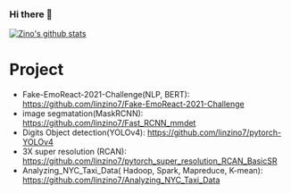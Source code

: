 ### Hi there 👋
[![Zino's github stats](https://github-readme-stats.vercel.app/api?username=linzino7)](https://github.com/linzino7)

<!--
[![Top Langs](https://github-readme-stats.vercel.app/api/top-langs/?username=anuraghazra&layout=compact)](https://github.com/anuraghazra/github-readme-stats)
-->

<!--
**linzino7/linzino7** is a ✨ _special_ ✨ repository because its `README.md` (this file) appears on your GitHub profile.

Here are some ideas to get you started:

- 🔭 I’m currently working on ...
- 🌱 I’m currently learning ...
- 👯 I’m looking to collaborate on ...
- 🤔 I’m looking for help with ...
- 💬 Ask me about ...
- 📫 How to reach me: ...
- 😄 Pronouns: ...
- ⚡ Fun fact: ...
-->


# Project
* Fake-EmoReact-2021-Challenge(NLP, BERT): https://github.com/linzino7/Fake-EmoReact-2021-Challenge
* image segmatation(MaskRCNN): https://github.com/linzino7/Fast_RCNN_mmdet
* Digits Object detection(YOLOv4): https://github.com/linzino7/pytorch-YOLOv4
* 3X super resolution (RCAN): https://github.com/linzino7/pytorch_super_resolution_RCAN_BasicSR
* Analyzing_NYC_Taxi_Data( Hadoop, Spark, Mapreduce, K-mean): https://github.com/linzino7/Analyzing_NYC_Taxi_Data
